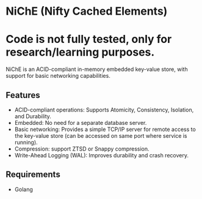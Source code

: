 # NiChE (Nifty Cached Elements)
# Code is not fully tested, only for research/learning purposes.

NiChE is an ACID-compliant in-memory embedded key-value store, with support for basic networking capabilities.

## Features

- ACID-compliant operations: Supports Atomicity, Consistency, Isolation, and Durability.
- Embedded: No need for a separate database server.
- Basic networking: Provides a simple TCP/IP server for remote access to the key-value store (can be accessed on same port where service is running).
- Compression: support ZTSD or Snappy compression.
- Write-Ahead Logging (WAL): Improves durability and crash recovery.

## Requirements

- Golang
